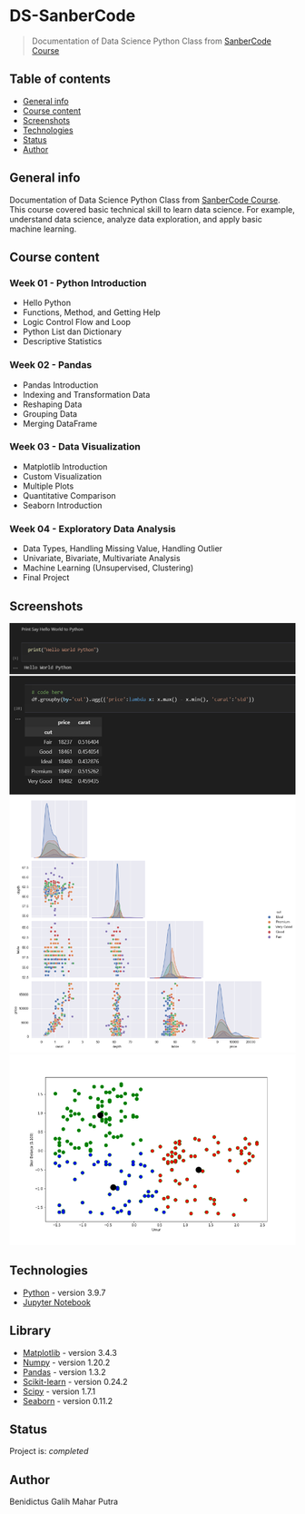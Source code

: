 # DS-SanberCode
> Documentation of Data Science Python Class from <a href='https://sanbercode.com/'>SanberCode Course</a>

## Table of contents
* [General info](#general-info)
* [Course content](#course-content)
* [Screenshots](#screenshots)
* [Technologies](#technologies)
* [Status](#status)
* [Author](#author)

## General info
Documentation of Data Science Python Class from <a href='https://sanbercode.com/'>SanberCode Course</a>. This course covered basic technical skill to learn data science. For example, understand data science, analyze data exploration, and apply basic machine learning.

## Course content
### Week 01 - Python Introduction 
* Hello Python
* Functions, Method, and Getting Help
* Logic Control Flow and Loop
* Python List dan Dictionary
* Descriptive Statistics

### Week 02 - Pandas
* Pandas Introduction
* Indexing and Transformation Data
* Reshaping Data
* Grouping Data
* Merging DataFrame

### Week 03 - Data Visualization
* Matplotlib Introduction
* Custom Visualization
* Multiple Plots
* Quantitative Comparison
* Seaborn Introduction

### Week 04 - Exploratory Data Analysis
* Data Types, Handling Missing Value, Handling Outlier
* Univariate, Bivariate, Multivariate Analysis
* Machine Learning (Unsupervised, Clustering)
* Final Project

## Screenshots
![Week 01 - Python Introduction](./img/W01_hello-world.png)
![Week 02 - Pandas](./img/W02_group-by.png)
![Week 03 - Data Visualization](./img/W03_pair-plot.png)
![Week 04 - Exploratory Data Analysis](./img/W04_kmeans-clustering.png)

## Technologies
* <a href='https://www.python.org/downloads/'>Python</a> - version 3.9.7
* <a href='https://jupyter.org/install'>Jupyter Notebook</a>

## Library
* <a href='https://pypi.org/project/matplotlib/'>Matplotlib</a> - version 3.4.3
* <a href='https://pypi.org/project/numpy/'>Numpy</a> - version 1.20.2
* <a href='https://pypi.org/project/pandas/'>Pandas</a> - version 1.3.2
* <a href='https://pypi.org/project/scikit-learn/'>Scikit-learn</a> - version 0.24.2
* <a href='https://pypi.org/project/scipy/'>Scipy</a> - version 1.7.1
* <a href='https://pypi.org/project/seaborn/'>Seaborn</a> - version 0.11.2

## Status
Project is: _completed_

## Author
Benidictus Galih Mahar Putra